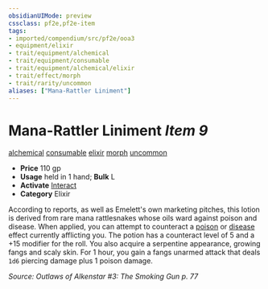 ```yaml
---
obsidianUIMode: preview
cssclass: pf2e,pf2e-item
tags:
- imported/compendium/src/pf2e/ooa3
- equipment/elixir
- trait/equipment/alchemical
- trait/equipment/consumable
- trait/equipment/alchemical/elixir
- trait/effect/morph
- trait/rarity/uncommon
aliases: ["Mana-Rattler Liniment"]
---
```

# Mana-Rattler Liniment *Item 9*  
[alchemical](alchemical.md)  [consumable](consumable.md)  [elixir](elixir.md)  [morph](morph.md)  [uncommon](uncommon.md)  

- **Price** 110 gp
- **Usage** held in 1 hand; **Bulk** L
- **Activate** [Interact](interact.md)
- **Category** Elixir

According to reports, as well as Emelett's own marketing pitches, this lotion is derived from rare mana rattlesnakes whose oils ward against poison and disease. When applied, you can attempt to counteract a [poison](rules/traits/poison.md) or [disease](rules/traits/disease.md) effect currently afflicting you. The potion has a counteract level of 5 and a +15 modifier for the roll. You also acquire a serpentine appearance, growing fangs and scaly skin. For 1 hour, you gain a fangs unarmed attack that deals `1d6` piercing damage plus 1 poison damage.

*Source: Outlaws of Alkenstar #3: The Smoking Gun p. 77*
